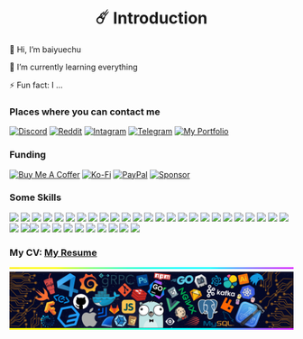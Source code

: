 <h1 align="center">☄️ Introduction</h1>

👋 Hi, I’m baiyuechu

🌱 I’m currently learning everything

⚡ Fun fact: I ...

### Places where you can contact me

[![Discord](https://ziadoua.github.io/m3-Markdown-Badges/badges/Discord/discord2.svg)]()
[![Reddit](https://ziadoua.github.io/m3-Markdown-Badges/badges/Reddit/reddit2.svg)]()
[![Intagram](https://ziadoua.github.io/m3-Markdown-Badges/badges/Instagram/instagram2.svg)](https://www.instagram.com/macy_0411/)
[![Telegram](https://ziadoua.github.io/m3-Markdown-Badges/badges/Telegram/telegram2.svg)]()
[![My Portfolio](https://ziadoua.github.io/m3-Markdown-Badges/badges/MyPortfolio/myportfolio2.svg)](https://baiyuechu.vercel.app/)

### Funding

[![Buy Me A Coffer](https://ziadoua.github.io/m3-Markdown-Badges/badges/BuyMeACoffee/buymeacoffee2.svg)]()
[![Ko-Fi](https://ziadoua.github.io/m3-Markdown-Badges/badges/Ko-fi/ko-fi2.svg)]()
[![PayPal](https://ziadoua.github.io/m3-Markdown-Badges/badges/PayPal/paypal2.svg)]()
[![Sponsor](https://ziadoua.github.io/m3-Markdown-Badges/badges/Sponsor/sponsor2.svg)](https://github.com/sponsors/xiaoyaoo11)

### Some Skills

![](https://ziadoua.github.io/m3-Markdown-Badges/badges/HTML/html2.svg)
![](https://ziadoua.github.io/m3-Markdown-Badges/badges/CSS/css2.svg)
![](https://ziadoua.github.io/m3-Markdown-Badges/badges/Javascript/javascript2.svg)
![](https://ziadoua.github.io/m3-Markdown-Badges/badges/AndroidStudio/androidstudio2.svg)
![](https://ziadoua.github.io/m3-Markdown-Badges/badges/Arch/arch2.svg)
![](https://ziadoua.github.io/m3-Markdown-Badges/badges/C/c2.svg)
![](https://ziadoua.github.io/m3-Markdown-Badges/badges/C++/c++2.svg)
![](https://ziadoua.github.io/m3-Markdown-Badges/badges/Dart/dart2.svg)
![](https://ziadoua.github.io/m3-Markdown-Badges/badges/Docker/docker2.svg)
![](https://ziadoua.github.io/m3-Markdown-Badges/badges/Expo/expo2.svg)
![](https://ziadoua.github.io/m3-Markdown-Badges/badges/Express/express2.svg)
![](https://ziadoua.github.io/m3-Markdown-Badges/badges/Figma/figma2.svg)
![](https://ziadoua.github.io/m3-Markdown-Badges/badges/Firebase/firebase2.svg)
![](https://ziadoua.github.io/m3-Markdown-Badges/badges/Flutter/flutter2.svg)
![](https://ziadoua.github.io/m3-Markdown-Badges/badges/Git/git3.svg)
![](https://ziadoua.github.io/m3-Markdown-Badges/badges/Github/github3.svg)
![](https://ziadoua.github.io/m3-Markdown-Badges/badges/Go/go2.svg)
![](https://ziadoua.github.io/m3-Markdown-Badges/badges/jQuery/jquery2.svg)
![](https://ziadoua.github.io/m3-Markdown-Badges/badges/Linux/linux2.svg)
![](https://ziadoua.github.io/m3-Markdown-Badges/badges/Lua/lua2.svg)
![](https://ziadoua.github.io/m3-Markdown-Badges/badges/MongoDB/mongodb2.svg)
![](https://ziadoua.github.io/m3-Markdown-Badges/badges/Neovim/neovim2.svg)
![](https://ziadoua.github.io/m3-Markdown-Badges/badges/NextJS/nextjs2.svg)
![](https://ziadoua.github.io/m3-Markdown-Badges/badges/NodeJS/nodejs2.svg)
![](https://ziadoua.github.io/m3-Markdown-Badges/badges/Photoshop/photoshop2.svg)
![](https://ziadoua.github.io/m3-Markdown-Badges/badges/Postman/postman1.svg)
![](https://ziadoua.github.io/m3-Markdown-Badges/badges/Python/python2.svg)![](https://ziadoua.github.io/m3-Markdown-Badges/badges/Qt/qt2.svg)
![](https://ziadoua.github.io/m3-Markdown-Badges/badges/RaspberryPI/raspberrypi2.svg)
![](https://ziadoua.github.io/m3-Markdown-Badges/badges/React/react2.svg)
![](https://ziadoua.github.io/m3-Markdown-Badges/badges/ReactNative/reactnative2.svg)
![](https://ziadoua.github.io/m3-Markdown-Badges/badges/Shell/shell3.svg)
![](https://ziadoua.github.io/m3-Markdown-Badges/badges/TailwindCSS/tailwindcss2.svg)
![](https://ziadoua.github.io/m3-Markdown-Badges/badges/TypeScript/typescript2.svg)
![](https://ziadoua.github.io/m3-Markdown-Badges/badges/Vercel/vercel3.svg)
![](https://ziadoua.github.io/m3-Markdown-Badges/badges/Vim/vim2.svg)
![](https://ziadoua.github.io/m3-Markdown-Badges/badges/VisualStudioCode/visualstudiocode2.svg)

### My CV: [My Resume]()

<!--<div align="center" style="padding: 10px;">-->
<!--    <img src="https://skillicons.dev/icons?i=html" />-->
<!--    <img src="https://skillicons.dev/icons?i=css" />-->
<!--    <img src="https://skillicons.dev/icons?i=javascript" />-->
<!--    <img src="https://skillicons.dev/icons?i=scss" />-->
<!--    <img src="https://skillicons.dev/icons?i=react" />-->
<!--    <img src="https://skillicons.dev/icons?i=vscode" />-->
<!--    <img src="https://skillicons.dev/icons?i=github" />-->
<!--    <img src="https://skillicons.dev/icons?i=figma" />-->
<!--    <img src="https://skillicons.dev/icons?i=tailwind" />-->
<!--    <img src="https://skillicons.dev/icons?i=git" />-->
<!--    <img src="https://skillicons.dev/icons?i=arch" />-->
<!--    <img src="https://skillicons.dev/icons?i=neovim" />-->
<!--    <img src="https://skillicons.dev/icons?i=cmake" /> <br/>-->
<!--    <img src="https://skillicons.dev/icons?i=nodejs" />-->
<!--    <img src="https://skillicons.dev/icons?i=go" />-->
<!--    <img src="https://skillicons.dev/icons?i=python" />-->
<!--    <img src="https://skillicons.dev/icons?i=typescript" />-->
<!--    <img src="https://skillicons.dev/icons?i=express" />-->
<!--    <img src="https://skillicons.dev/icons?i=mongodb" />-->
<!--    <img src="https://skillicons.dev/icons?i=c" />-->
<!--    <img src="https://skillicons.dev/icons?i=cpp" />-->
<!--    <img src="https://skillicons.dev/icons?i=nextjs" />-->
<!--    <img src="https://skillicons.dev/icons?i=bash" />-->
<!--    <img src="https://skillicons.dev/icons?i=linux" />-->
<!--    <img src="https://skillicons.dev/icons?i=discord" />-->
<!--    <img src="https://skillicons.dev/icons?i=photoshop" /> -->
<!--</div>-->

<img src="https://raw.githubusercontent.com/khoa083/khoa/main/Khoa_ne/img/Rainbow.gif" style="display: block;margin-left: auto;margin-right: auto;margin-bottom:5px;width:1500px;">

<img align='center' src= "header.png">

<img src="https://raw.githubusercontent.com/khoa083/khoa/main/Khoa_ne/img/Rainbow.gif" style="display: block;margin-left: auto;margin-right: auto;margin-bottom:5px;width:1500px;">
